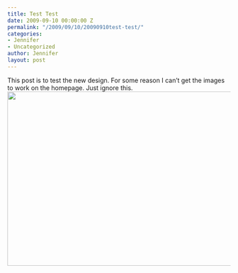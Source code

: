 ```yaml
---
title: Test Test
date: 2009-09-10 00:00:00 Z
permalink: "/2009/09/10/20090910test-test/"
categories:
- Jennifer
- Uncategorized
author: Jennifer
layout: post
---
```


This post is to test the new design. For some reason I can&#8217;t get the images to work on the homepage. Just ignore this.<a rel="attachment wp-att-403" href="http://static.squarespace.com/static/50db6bb3e4b015296cd43789/50dfa5b1e4b0dc6320e0b5ea/50dfa5efe4b0dc6320e0bd0b/1356834287063/?format=original"><img title="CaseyBower-3369" height="393" alt="" width="590" class="alignleft size-full wp-image-403" src="http://static.squarespace.com/static/50db6bb3e4b015296cd43789/50dfa5b1e4b0dc6320e0b5ea/50dfa5b1e4b0dc6320e0b705/1252571967000/?format=original" /></a>
